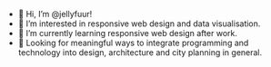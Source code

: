 - 👋 Hi, I’m @jellyfuur!
- 👀 I’m interested in responsive web design and data visualisation.
- 🌱 I’m currently learning responsive web design after work.
- 💞️ Looking for meaningful ways to integrate programming and technology into design, architecture and city planning in general. 

<!---
jellyfuur/jellyfuur is a ✨ special ✨ repository because its `README.md` (this file) appears on your GitHub profile.
You can click the Preview link to take a look at your changes.
--->
